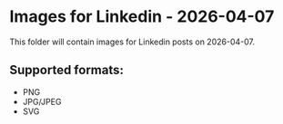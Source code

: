 # Images for Linkedin - 2026-04-07

This folder will contain images for Linkedin posts on 2026-04-07.

## Supported formats:
- PNG
- JPG/JPEG
- SVG
